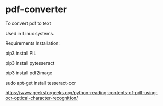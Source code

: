 # pdf-converter
To convert pdf to text

Used in Linux systems.

Requirements Installation:

pip3 install PIL

pip3 install pytesseract

pip3 install pdf2image

sudo apt-get install tesseract-ocr

https://www.geeksforgeeks.org/python-reading-contents-of-pdf-using-ocr-optical-character-recognition/
